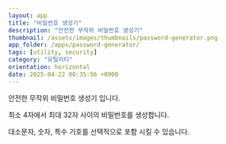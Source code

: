 ```yaml
---
layout: app
title: "비밀번호 생성기"
description: "안전한 무작위 비밀번호 생성기"
thumbnail: /assets/images/thumbnails/password-generator.png
app_folder: /apps/password-generator/
tags: [utility, security]
category: "유틸리티"
orientation: horizontal
date: 2025-04-22 00:35:56 +0900
---
```


안전한 무작위 비밀번호 생성기 입니다.

최소 4자에서 최대 32자 사이의 비밀번호를 생성합니다.

대소문자, 숫자, 특수 기호를 선택적으로 포함 시킬 수 있습니다.
